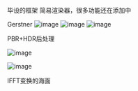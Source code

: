 毕设的框架
简易渲染器，很多功能还在添加中

Gerstner
![image](https://github.com/RaiYrui/renderer/assets/73044017/67ee9b2e-99a7-4f08-adef-0c5b7e41f358)
![image](https://github.com/RaiYrui/renderer/assets/73044017/12cf666a-9129-49ed-aadf-644be3bc7f51)
![image](https://github.com/RaiYrui/renderer/assets/73044017/5d29de4c-516d-462c-92e8-56bab48019ac)


PBR+HDR后处理

![image](https://github.com/RaiYrui/renderer/assets/73044017/95d74ef5-f9f9-46ec-be30-a92db9596514)

![image](https://github.com/RaiYrui/renderer/assets/73044017/efc51a87-eeaf-429f-8e84-85cde41f67ba)

IFFT变换的海面

